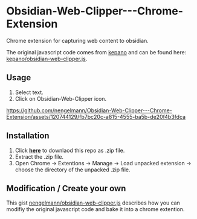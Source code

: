 # Obsidian-Web-Clipper---Chrome-Extension
Chrome extension for capturing web content to obsidian.

The original javascript code comes from [kepano](https://gist.github.com/kepano) and can be found here: [kepano/obsidian-web-clipper.js](https://gist.github.com/kepano/90c05f162c37cf730abb8ff027987ca3).

## Usage

1. Select text.
2. Click on Obsidian-Web-Clipper icon.

https://github.com/nengelmann/Obsidian-Web-Clipper---Chrome-Extension/assets/120744129/fb7bc20c-a815-4555-ba5b-de20f4b3fdca



## Installation

1. Click [**here**](https://github.com/nengelmann/Obsidian-Web-Clipper---Chrome-Extension/archive/refs/heads/main.zip) to downlaod this repo as .zip file.
2. Extract the .zip file.
3. Open Chrome -> Extentions -> Manage -> Load unpacked extension -> choose the directory of the unpacked .zip file.

## Modification / Create your own

This gist [nengelmann/obsidian-web-clipper.js](https://gist.github.com/nengelmann/95f65dc6e0d8a871dc5a16eaf1f30f48) describes how you can modifiy the original javascript code and bake it into a chrome extention.




